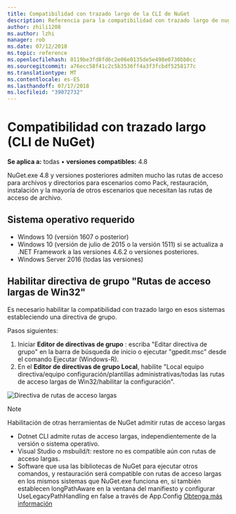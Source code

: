 ```yaml
---
title: Compatibilidad con trazado largo de la CLI de NuGet
description: Referencia para la compatibilidad con trazado largo de nuget.exe
author: zhili1208
ms.author: lzhi
manager: rob
ms.date: 07/12/2018
ms.topic: reference
ms.openlocfilehash: 0119be3fd8fd6c2e06e0135de5e498e0730bb0cc
ms.sourcegitcommit: a76ecc58f41c2c5b3536ff4a3f3fcbdf5258177c
ms.translationtype: MT
ms.contentlocale: es-ES
ms.lasthandoff: 07/17/2018
ms.locfileid: "39072732"
---
```

# <a name="long-path-support-nuget-cli"></a>Compatibilidad con trazado largo (CLI de NuGet)

**Se aplica a:** todas &bullet; **versiones compatibles:** 4.8

NuGet.exe 4.8 y versiones posteriores admiten mucho las rutas de acceso para archivos y directorios para escenarios como Pack, restauración, instalación y la mayoría de otros escenarios que necesitan las rutas de acceso de archivo.

## <a name="required-operating-system"></a>Sistema operativo requerido

-   Windows 10 (versión 1607 o posterior)
-   Windows 10 (versión de julio de 2015 o la versión 1511) si se actualiza a .NET Framework a las versiones 4.6.2 o versiones posteriores.
-   Windows Server 2016 (todas las versiones)

## <a name="enable-win32-long-paths-group-policy"></a>Habilitar directiva de grupo "Rutas de acceso largas de Win32"

Es necesario habilitar la compatibilidad con trazado largo en esos sistemas estableciendo una directiva de grupo.

Pasos siguientes:
1. Iniciar **Editor de directivas de grupo** : escriba "Editar directiva de grupo" en la barra de búsqueda de inicio o ejecutar "gpedit.msc" desde el comando Ejecutar (Windows-R).
2. En el **Editor de directivas de grupo Local**, habilite "Local equipo directiva/equipo configuración/plantillas administrativas/todas las rutas de acceso largas de Win32/habilitar la configuración".

![Directiva de rutas de acceso largas](media/LongPathPolicy.png)


> [!Note]
> Habilitación de otras herramientas de NuGet admitir rutas de acceso largas
>
> -   Dotnet CLI admite rutas de acceso largas, independientemente de la versión o sistema operativo.
> -   Visual Studio o msbuild/t: restore no es compatible aún con rutas de acceso largas.
> -   Software que usa las bibliotecas de NuGet para ejecutar otros comandos, y restauración será compatible con rutas de acceso largas en los mismos sistemas que NuGet.exe funciona en, si también establecen longPathAware en la ventana del manifiesto y configurar UseLegacyPathHandling en false a través de App.Config [ Obtenga más información](https://blogs.msdn.microsoft.com/jeremykuhne/2016/07/30/net-4-6-2-and-long-paths-on-windows-10/)

